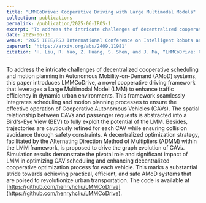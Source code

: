```yaml
---
title: "LMMCoDrive: Cooperative Driving with Large Multimodal Models"
collection: publications
permalink: /publication/2025-06-IROS-1
excerpt: "To address the intricate challenges of decentralized cooperative scheduling and motion planning in Autonomous Mobility-on-Demand (AMoD) systems, this paper introduces LMMCoDrive, a novel cooperative driving framework that leverages a Large Multimodal Model (LMM) to enhance traffic efficiency in dynamic urban environments. This  framework seamlessly integrates scheduling and motion planning processes to ensure the effective operation of Cooperative Autonomous Vehicles (CAVs). The spatial relationship between CAVs and passenger requests is abstracted into a Bird's-Eye View (BEV) to fully exploit the potential of the LMM. Besides, trajectories are cautiously refined for each CAV while ensuring collision avoidance through safety constraints. A decentralized optimization strategy, facilitated by the Alternating Direction Method of Multipliers (ADMM) within the LMM framework, is proposed to drive the graph evolution of CAVs. Simulation results demonstrate the pivotal role and significant impact of LMM in optimizing CAV scheduling and enhancing decentralized cooperative optimization process for each vehicle. This marks a substantial stride towards achieving practical, efficient, and safe AMoD systems that are poised to revolutionize urban transportation. The code is available at [https://github.com/henryhcliu/LMMCoDrive](https://github.com/henryhcliu/LMMCoDrive)."
date: 2025-06-16
venue: '2025 IEEE/RSJ International Conference on Intelligent Robots and Systems (IROS 2025)'
paperurl: 'https://arxiv.org/abs/2409.11981'
citation: 'H. Liu, R. Yao, Z. Huang, S. Shen, and J. Ma, “LMMCoDrive: Cooperative Driving with Large Multimodal Model,” in Proceedings of IEEE/RSJ  International Conference on Intelligent Robots and Systems (IROS), IEEE, 2025, pp. 1-8.'
---
```


To address the intricate challenges of decentralized cooperative scheduling and motion planning in Autonomous Mobility-on-Demand (AMoD) systems, this paper introduces LMMCoDrive, a novel cooperative driving framework that leverages a Large Multimodal Model (LMM) to enhance traffic efficiency in dynamic urban environments. This  framework seamlessly integrates scheduling and motion planning processes to ensure the effective operation of Cooperative Autonomous Vehicles (CAVs). The spatial relationship between CAVs and passenger requests is abstracted into a Bird's-Eye View (BEV) to fully exploit the potential of the LMM. Besides, trajectories are cautiously refined for each CAV while ensuring collision avoidance through safety constraints. A decentralized optimization strategy, facilitated by the Alternating Direction Method of Multipliers (ADMM) within the LMM framework, is proposed to drive the graph evolution of CAVs. Simulation results demonstrate the pivotal role and significant impact of LMM in optimizing CAV scheduling and enhancing decentralized cooperative optimization process for each vehicle. This marks a substantial stride towards achieving practical, efficient, and safe AMoD systems that are poised to revolutionize urban transportation.
The code is available at [https://github.com/henryhcliu/LMMCoDrive](https://github.com/henryhcliu/LMMCoDrive).

